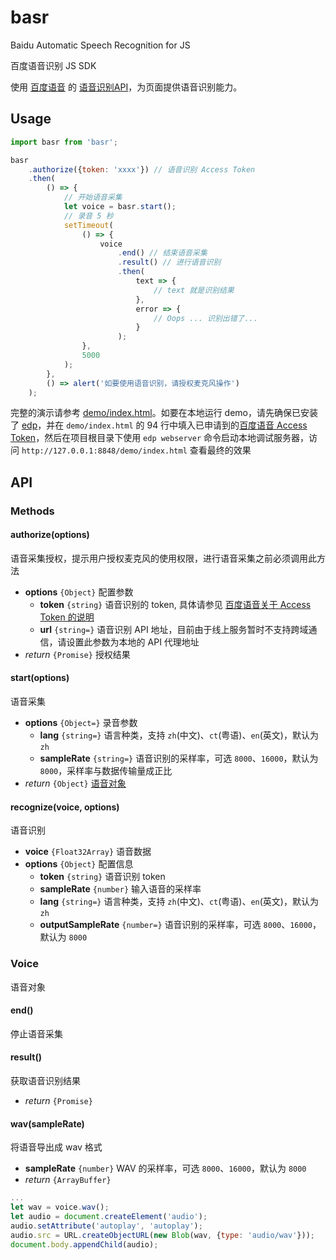 # basr

Baidu Automatic Speech Recognition for JS

百度语音识别 JS SDK

使用 [百度语音](http://yuyin.baidu.com/) 的 [语音识别API](http://yuyin.baidu.com/docs/asr/54)，为页面提供语音识别能力。

## Usage

```js
import basr from 'basr';

basr
    .authorize({token: 'xxxx'}) // 语音识别 Access Token
    .then(
        () => {
            // 开始语音采集
            let voice = basr.start();
            // 录音 5 秒
            setTimeout(
                () => {
                    voice
                        .end() // 结束语音采集
                        .result() // 进行语音识别
                        .then(
                            text => {
                                // text 就是识别结果
                            },
                            error => {
                                // Oops ... 识别出错了...
                            }
                        );
                },
                5000
            );
        },
        () => alert('如要使用语音识别，请授权麦克风操作')
    );

```

完整的演示请参考 [demo/index.html]()。如要在本地运行 demo，请先确保已安装了 [edp](http://ecomfe.github.io/edp/)，并在 `demo/index.html` 的 94 行中填入已申请到的[百度语音 Access Token](http://yuyin.baidu.com/docs/asr/56)，然后在项目根目录下使用 `edp webserver` 命令启动本地调试服务器，访问 `http://127.0.0.1:8848/demo/index.html` 查看最终的效果

## API

### Methods

#### authorize(options)

语音采集授权，提示用户授权麦克风的使用权限，进行语音采集之前必须调用此方法

* **options** `{Object}` 配置参数
    * **token** `{string}` 语音识别的 token, 具体请参见 [百度语音关于 Access Token 的说明](http://yuyin.baidu.com/docs/asr/56)
    * **url** `{string=}` 语音识别 API 地址，目前由于线上服务暂时不支持跨域通信，请设置此参数为本地的 API 代理地址
* _return_ `{Promise}` 授权结果

#### start(options)

语音采集

* **options** `{Object=}` 录音参数
    * **lang** `{string=}` 语言种类，支持 `zh`(中文)、`ct`(粤语)、`en`(英文)，默认为 `zh`
    * **sampleRate** `{string=}` 语音识别的采样率，可选 `8000`、`16000`，默认为 `8000`，采样率与数据传输量成正比
* _return_ `{Object}` [语音对象](#voice)

#### recognize(voice, options)

语音识别

* **voice** `{Float32Array}` 语音数据
* **options** `{Object}` 配置信息
    * **token** `{string}` 语音识别 token
    * **sampleRate** `{number}` 输入语音的采样率
    * **lang** `{string=}` 语言种类，支持 `zh`(中文)、`ct`(粤语)、`en`(英文)，默认为 `zh`
    * **outputSampleRate** `{number=}` 语音识别的采样率，可选 `8000`、`16000`，默认为 `8000`

### Voice

语音对象

#### end()

停止语音采集

#### result()

获取语音识别结果

* _return_ `{Promise}`

#### wav(sampleRate)

将语音导出成 wav 格式

* **sampleRate** `{number}` WAV 的采样率，可选 `8000`、`16000`，默认为 `8000`
* _return_ `{ArrayBuffer}`

```js
...
let wav = voice.wav();
let audio = document.createElement('audio');
audio.setAttribute('autoplay', 'autoplay');
audio.src = URL.createObjectURL(new Blob(wav, {type: 'audio/wav'}));
document.body.appendChild(audio);
```
